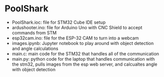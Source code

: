 # PoolShark
- PoolShark.ioc: file for STM32 Cube IDE setup
- ardushooter.ino: file for Arduino Uno with CNC Shield to accept commands from STM
- esp32cam.ino: file for the ESP-32 CAM to turn into a webcam
- images.ipynb: Jupyter notebook to play around with object detection and angle calculations
- main.c: main code for the STM32 that handles all of the communication
- main.py: python code for the laptop that handles communication with the stm32, pulls images from the esp web server, and calcualtes angle with object detection
